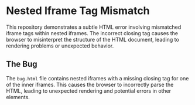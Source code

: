 # Nested Iframe Tag Mismatch

This repository demonstrates a subtle HTML error involving mismatched iframe tags within nested iframes.  The incorrect closing tag causes the browser to misinterpret the structure of the HTML document, leading to rendering problems or unexpected behavior.

## The Bug

The `bug.html` file contains nested iframes with a missing closing tag for one of the inner iframes. This causes the browser to incorrectly parse the HTML, leading to unexpected rendering and potential errors in other elements.